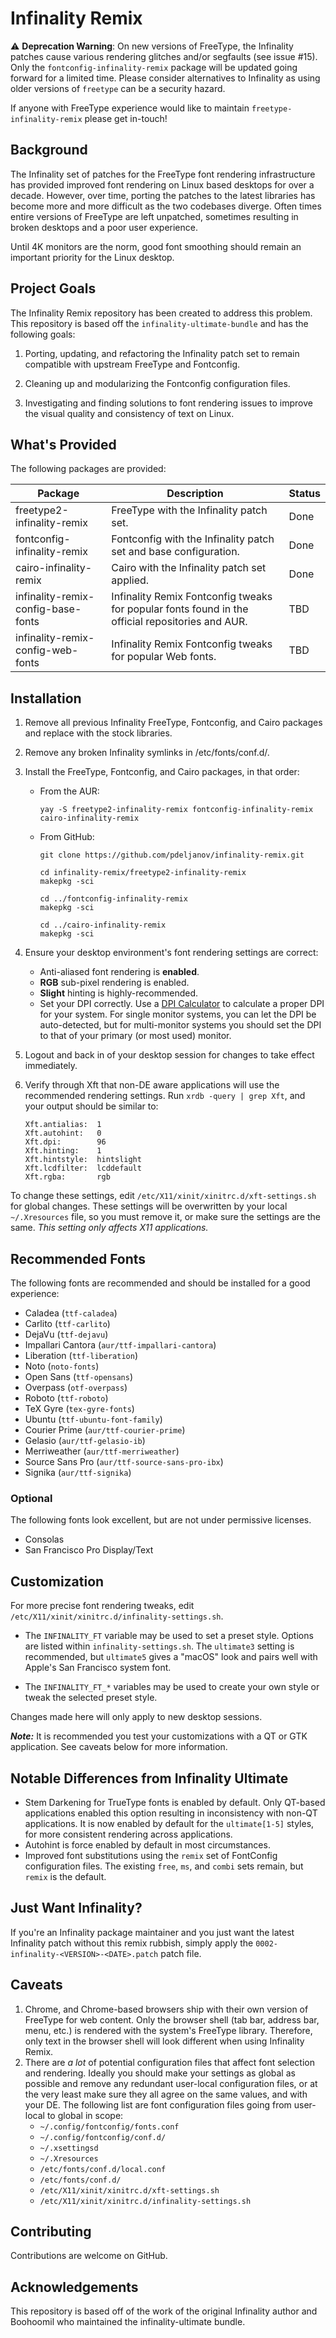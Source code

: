 
# Infinality Remix #

:warning: **Deprecation Warning**: On new versions of FreeType, the Infinality patches cause various rendering glitches and/or
segfaults (see issue #15). Only the `fontconfig-infinality-remix` package will be updated going forward for a limited time.
Please consider alternatives to Infinality as using older versions of `freetype` can be a security hazard.

If anyone with FreeType experience would like to maintain `freetype-infinality-remix` please get in-touch!

## Background ##
The Infinality set of patches for the FreeType font rendering infrastructure has provided improved font rendering on
Linux based desktops for over a decade. However, over time, porting the patches to the latest libraries has become
more and more difficult as the two codebases diverge. Often times entire versions of FreeType are left unpatched,
sometimes resulting in broken desktops and a poor user experience.

Until 4K monitors are the norm, good font smoothing should remain an important priority for the Linux desktop.

## Project Goals ##

The Infinality Remix repository has been created to address this problem. This repository is based off the
```infinality-ultimate-bundle``` and has the following goals:

  1. Porting, updating, and refactoring the Infinality patch set to remain compatible with upstream FreeType and Fontconfig.

  2. Cleaning up and modularizing the Fontconfig configuration files.

  3. Investigating and finding solutions to font rendering issues to improve the visual quality and consistency of text on Linux.


## What's Provided ##

The following packages are provided:

| Package | Description | Status |
|---------|-------------|--------|
| freetype2-infinality-remix | FreeType with the Infinality patch set. | Done |
| fontconfig-infinality-remix | Fontconfig with the Infinality patch set and base configuration. | Done |
| cairo-infinality-remix | Cairo with the Infinality patch set applied. | Done |
| infinality-remix-config-base-fonts | Infinality Remix Fontconfig tweaks for popular fonts found in the official repositories and AUR. | TBD |
| infinality-remix-config-web-fonts | Infinality Remix Fontconfig tweaks for popular Web fonts. | TBD |

## Installation ##

1. Remove all previous Infinality FreeType, Fontconfig, and Cairo packages and replace with the stock libraries.


2. Remove any broken Infinality symlinks in /etc/fonts/conf.d/.


3. Install the FreeType, Fontconfig, and Cairo packages, in that order:

   * From the AUR:

		```
		yay -S freetype2-infinality-remix fontconfig-infinality-remix cairo-infinality-remix
		```
   
   * From GitHub:
   
	    ```    
	    git clone https://github.com/pdeljanov/infinality-remix.git
	
	    cd infinality-remix/freetype2-infinality-remix
	    makepkg -sci
	
	    cd ../fontconfig-infinality-remix
	    makepkg -sci
	
	    cd ../cairo-infinality-remix
	    makepkg -sci
	    ```

4. Ensure your desktop environment's font rendering settings are correct:
    * Anti-aliased font rendering is **enabled**.
    * **RGB** sub-pixel rendering is enabled.
    * **Slight** hinting is highly-recommended.
    * Set your DPI correctly. Use a [DPI Calculator](https://www.sven.de/dpi/) to calculate a proper DPI for your system. For single monitor systems, you can let the DPI be auto-detected, but for multi-monitor systems you should set the DPI to that of your primary (or most used) monitor.


5. Logout and back in of your desktop session for changes to take effect immediately.


6. Verify through Xft that non-DE aware applications will use the recommended rendering settings. Run `xrdb -query | grep Xft`, and your
output should be similar to:

    ```
    Xft.antialias:  1
    Xft.autohint:   0
    Xft.dpi:        96
    Xft.hinting:    1
    Xft.hintstyle:  hintslight
    Xft.lcdfilter:  lcddefault
    Xft.rgba:       rgb
    ```
To change these settings, edit `/etc/X11/xinit/xinitrc.d/xft-settings.sh` for global changes. These settings will be overwritten by your local `~/.Xresources` file, so you must remove it, or make sure the settings are the same. *This setting only affects X11 applications.*

## Recommended Fonts ##

The following fonts are recommended and should be installed for a good experience:

 * Caladea (`ttf-caladea`)
 * Carlito (`ttf-carlito`)
 * DejaVu (`ttf-dejavu`)
 * Impallari Cantora (`aur/ttf-impallari-cantora`)
 * Liberation (`ttf-liberation`)
 * Noto (`noto-fonts`)
 * Open Sans (`ttf-opensans`)
 * Overpass (`otf-overpass`)
 * Roboto (`ttf-roboto`)
 * TeX Gyre (`tex-gyre-fonts`)
 * Ubuntu (`ttf-ubuntu-font-family`)
 * Courier Prime (`aur/ttf-courier-prime`)
 * Gelasio (`aur/ttf-gelasio-ib`)
 * Merriweather (`aur/ttf-merriweather`)
 * Source Sans Pro (`aur/ttf-source-sans-pro-ibx`)
 * Signika (`aur/ttf-signika`)


### Optional ###

The following fonts look excellent, but are not under permissive licenses.

 * Consolas
 * San Francisco Pro Display/Text

## Customization ##

For more precise font rendering tweaks, edit `/etc/X11/xinit/xinitrc.d/infinality-settings.sh`.

 * The `INFINALITY_FT` variable may be used to set a preset style. Options are listed within `infinality-settings.sh`. The `ultimate3` setting is recommended, but `ultimate5` gives a "macOS" look and pairs well with Apple's San Francisco system font.

 * The `INFINALITY_FT_*` variables may be used to create your own style or tweak the selected preset style.

Changes made here will only apply to new desktop sessions.

***Note:***  It is recommended you test your customizations with a QT or GTK application. See caveats below for more information.

## Notable Differences from Infinality Ultimate ##

 * Stem Darkening for TrueType fonts is enabled by default. Only QT-based applications enabled this option resulting in inconsistency with non-QT applications. It is now enabled by default for the `ultimate[1-5]` styles, for more consistent rendering across applications.
 * Autohint is force enabled by default in most circumstances.
 * Improved font substitutions using the `remix` set of FontConfig configuration files. The existing `free`, `ms`, and `combi` sets remain, but `remix` is the default.

## Just Want Infinality? ##

If you're an Infinality package maintainer and you just want the latest Infinality patch without this remix rubbish, simply apply the `0002-infinality-<VERSION>-<DATE>.patch` patch file.

## Caveats ##

 1. Chrome, and Chrome-based browsers ship with their own version of FreeType for web content. Only the browser shell (tab bar, address bar, menu, etc.) is rendered with the system's FreeType library. Therefore, only text in the browser shell will look different when using Infinality Remix.
 2. There are *a lot* of potential configuration files that affect font selection and rendering. Ideally you should make your settings as global as possible and remove any redundant user-local configuration files, or at the very least make sure they all agree on the same values, and with your DE. The following list are font configuration files going from user-local to global in scope:
    * `~/.config/fontconfig/fonts.conf`
    * `~/.config/fontconfig/conf.d/`
    * `~/.xsettingsd`
    * `~/.Xresources`
    * `/etc/fonts/conf.d/local.conf`
    * `/etc/fonts/conf.d/`
    * `/etc/X11/xinit/xinitrc.d/xft-settings.sh`
    * `/etc/X11/xinit/xinitrc.d/infinality-settings.sh`
 
## Contributing ##

Contributions are welcome on GitHub.

## Acknowledgements ##

This repository is based off of the work of the original Infinality author and Boohoomil who maintained the infinality-ultimate bundle.
